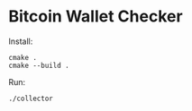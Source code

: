 # Bitcoin Wallet Checker

Install:
```shell
cmake .
cmake --build .
```

Run:
```shell
./collector
```
